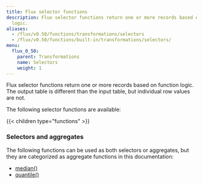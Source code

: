 ```yaml
---
title: Flux selector functions
description: Flux selector functions return one or more records based on function
  logic.
aliases:
  - /flux/v0.50/functions/transformations/selectors
  - /flux/v0.50/functions/built-in/transformations/selectors/
menu:
  flux_0_50:
    parent: Transformations
    name: Selectors
    weight: 1
---
```


Flux selector functions return one or more records based on function logic.
The output table is different than the input table, but individual row values are not.

The following selector functions are available:

{{< children type="functions" >}}


### Selectors and aggregates
The following functions can be used as both selectors or aggregates, but they are
categorized as aggregate functions in this documentation:

- [median()](/flux/v0.50/stdlib/built-in/transformations/aggregates/median)
- [quantile()](/flux/v0.50/stdlib/built-in/transformations/aggregates/quantile)
